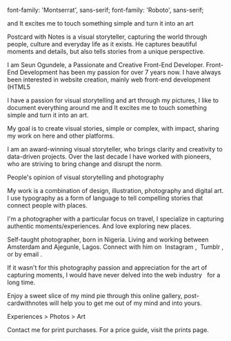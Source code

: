 font-family: 'Montserrat', sans-serif;
font-family: 'Roboto', sans-serif;


and It excites me to touch something simple and turn it into an art


Postcard with Notes is a visual storyteller, capturing the world through people, culture and everyday life as it exists. He captures beautiful moments and details, but also tells stories from a unique perspective.

I am Seun Ogundele, a Passionate and Creative Front-End Developer. Front-End Development has been my passion for over 7 years now. I have always been interested in website creation, mainly web front-end development (HTML5

I have a passion for visual storytelling and art through my pictures, I like to document everything around me and It excites me to touch something simple and turn it into an art.

My goal is to create visual stories, simple or complex, with impact, sharing my work on here and other platforms.

I am an award-winning visual storyteller, who brings clarity and creativity to data-driven projects. Over the last decade I have worked with pioneers, who are striving to bring change and disrupt the norm.

People's opinion of visual storytelling and photography

My work is a combination of design, illustration, photography and digital art. I use typography as a form of language to tell compelling stories that connect people with places.

I'm a photographer with a particular focus on travel, I specialize in capturing authentic moments/experiences. And love exploring new places.

Self-taught photographer, born in Nigeria. Living and working between Amsterdam and Ajegunle, Lagos. Connect with him on  Instagram ,  Tumblr , or by email .

If it wasn't for this photography passion and appreciation for the art of capturing moments, I would have never delved into the web industry   for a long time.

Enjoy a sweet slice of my mind pie through this online gallery, post-cardwithnotes will help you to get me out of my mind and into yours.

Experiences > Photos > Art


Contact me for print purchases.
For a price guide, visit the prints page.